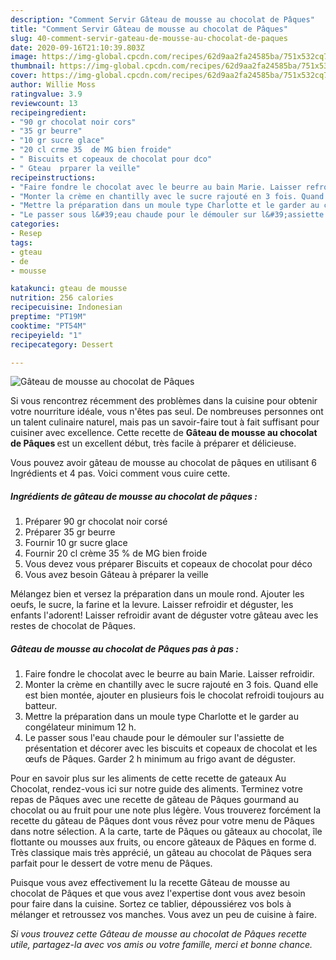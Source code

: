 ```yaml
---
description: "Comment Servir Gâteau de mousse au chocolat de Pâques"
title: "Comment Servir Gâteau de mousse au chocolat de Pâques"
slug: 40-comment-servir-gateau-de-mousse-au-chocolat-de-paques
date: 2020-09-16T21:10:39.803Z
image: https://img-global.cpcdn.com/recipes/62d9aa2fa24585ba/751x532cq70/gateau-de-mousse-au-chocolat-de-paques-photo-principale-de-la-recette.jpg
thumbnail: https://img-global.cpcdn.com/recipes/62d9aa2fa24585ba/751x532cq70/gateau-de-mousse-au-chocolat-de-paques-photo-principale-de-la-recette.jpg
cover: https://img-global.cpcdn.com/recipes/62d9aa2fa24585ba/751x532cq70/gateau-de-mousse-au-chocolat-de-paques-photo-principale-de-la-recette.jpg
author: Willie Moss
ratingvalue: 3.9
reviewcount: 13
recipeingredient:
- "90 gr chocolat noir cors"
- "35 gr beurre"
- "10 gr sucre glace"
- "20 cl crme 35  de MG bien froide"
- " Biscuits et copeaux de chocolat pour dco"
- " Gteau  prparer la veille"
recipeinstructions:
- "Faire fondre le chocolat avec le beurre au bain Marie. Laisser refroidir."
- "Monter la crème en chantilly avec le sucre rajouté en 3 fois. Quand elle est bien montée, ajouter en plusieurs fois le chocolat refroidi toujours au batteur."
- "Mettre la préparation dans un moule type Charlotte et le garder au congélateur minimum 12 h."
- "Le passer sous l&#39;eau chaude pour le démouler sur l&#39;assiette de présentation et décorer avec les biscuits et copeaux de chocolat et les œufs de Pâques. Garder 2 h minimum au frigo avant de déguster."
categories:
- Resep
tags:
- gteau
- de
- mousse

katakunci: gteau de mousse 
nutrition: 256 calories
recipecuisine: Indonesian
preptime: "PT19M"
cooktime: "PT54M"
recipeyield: "1"
recipecategory: Dessert

---
```



![Gâteau de mousse au chocolat de Pâques](https://img-global.cpcdn.com/recipes/62d9aa2fa24585ba/751x532cq70/gateau-de-mousse-au-chocolat-de-paques-photo-principale-de-la-recette.jpg)

Si vous rencontrez récemment des problèmes dans la cuisine pour obtenir votre nourriture idéale, vous n'êtes pas seul. De nombreuses personnes ont un talent culinaire naturel, mais pas un savoir-faire tout à fait suffisant pour cuisiner avec excellence. Cette recette de <strong> Gâteau de mousse au chocolat de Pâques </strong> est un excellent début, très facile à préparer et délicieuse.

<!--inarticleads1-->

Vous pouvez avoir gâteau de mousse au chocolat de pâques en utilisant 6 Ingrédients et 4 pas. Voici comment vous cuire cette.

##### Ingrédients de gâteau de mousse au chocolat de pâques :

1. Préparer 90 gr chocolat noir corsé
1. Préparer 35 gr beurre
1. Fournir 10 gr sucre glace
1. Fournir 20 cl crème 35 % de MG bien froide
1. Vous devez vous préparer  Biscuits et copeaux de chocolat pour déco
1. Vous avez besoin  Gâteau à préparer la veille


Mélangez bien et versez la préparation dans un moule rond. Ajouter les oeufs, le sucre, la farine et la levure. Laisser refroidir et déguster, les enfants l&#39;adorent! Laisser refroidir avant de déguster votre gâteau avec les restes de chocolat de Pâques. 

<!--inarticleads2-->

##### Gâteau de mousse au chocolat de Pâques pas à pas :

1. Faire fondre le chocolat avec le beurre au bain Marie. Laisser refroidir.
1. Monter la crème en chantilly avec le sucre rajouté en 3 fois. Quand elle est bien montée, ajouter en plusieurs fois le chocolat refroidi toujours au batteur.
1. Mettre la préparation dans un moule type Charlotte et le garder au congélateur minimum 12 h.
1. Le passer sous l&#39;eau chaude pour le démouler sur l&#39;assiette de présentation et décorer avec les biscuits et copeaux de chocolat et les œufs de Pâques. Garder 2 h minimum au frigo avant de déguster.


Pour en savoir plus sur les aliments de cette recette de gateaux Au Chocolat, rendez-vous ici sur notre guide des aliments. Terminez votre repas de Pâques avec une recette de gâteau de Pâques gourmand au chocolat ou au fruit pour une note plus légère. Vous trouverez forcément la recette du gâteau de Pâques dont vous rêvez pour votre menu de Pâques dans notre sélection. A la carte, tarte de Pâques ou gâteaux au chocolat, île flottante ou mousses aux fruits, ou encore gâteaux de Pâques en forme d. Très classique mais très apprécié, un gâteau au chocolat de Pâques sera parfait pour le dessert de votre menu de Pâques. 

<!--inarticleads1-->

<p>
Puisque vous avez effectivement lu la recette Gâteau de mousse au chocolat de Pâques et que vous avez l'expertise dont vous avez besoin pour faire dans la cuisine. Sortez ce tablier, dépoussiérez vos bols à mélanger et retroussez vos manches. Vous avez un peu de cuisine à faire.
</p>

<p>
<i>Si vous trouvez cette Gâteau de mousse au chocolat de Pâques recette utile, partagez-la avec vos amis ou votre famille, merci et bonne chance.</i>
</p>
